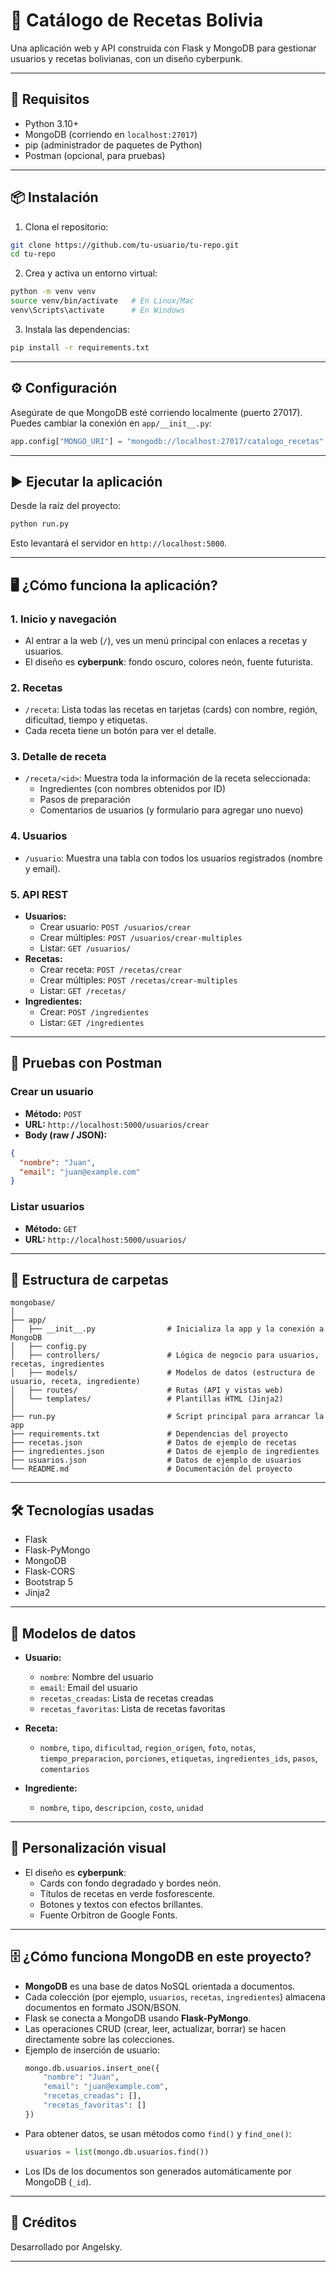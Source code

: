 # 🥗 Catálogo de Recetas Bolivia

Una aplicación web y API construida con Flask y MongoDB para gestionar usuarios y recetas bolivianas, con un diseño cyberpunk.

---

## 🚀 Requisitos

- Python 3.10+
- MongoDB (corriendo en `localhost:27017`)
- pip (administrador de paquetes de Python)
- Postman (opcional, para pruebas)

---

## 📦 Instalación

1. Clona el repositorio:

```bash
git clone https://github.com/tu-usuario/tu-repo.git
cd tu-repo
```

2. Crea y activa un entorno virtual:

```bash
python -m venv venv
source venv/bin/activate   # En Linux/Mac
venv\Scripts\activate      # En Windows
```

3. Instala las dependencias:

```bash
pip install -r requirements.txt
```

---

## ⚙️ Configuración

Asegúrate de que MongoDB esté corriendo localmente (puerto 27017).  
Puedes cambiar la conexión en `app/__init__.py`:

```python
app.config["MONGO_URI"] = "mongodb://localhost:27017/catalogo_recetas"
```

---

## ▶️ Ejecutar la aplicación

Desde la raíz del proyecto:

```bash
python run.py
```

Esto levantará el servidor en `http://localhost:5000`.

---

## 🖥️ ¿Cómo funciona la aplicación?

### 1. Inicio y navegación

- Al entrar a la web (`/`), ves un menú principal con enlaces a recetas y usuarios.
- El diseño es **cyberpunk**: fondo oscuro, colores neón, fuente futurista.

### 2. Recetas

- `/receta`: Lista todas las recetas en tarjetas (cards) con nombre, región, dificultad, tiempo y etiquetas.
- Cada receta tiene un botón para ver el detalle.

### 3. Detalle de receta

- `/receta/<id>`: Muestra toda la información de la receta seleccionada:
  - Ingredientes (con nombres obtenidos por ID)
  - Pasos de preparación
  - Comentarios de usuarios (y formulario para agregar uno nuevo)

### 4. Usuarios

- `/usuario`: Muestra una tabla con todos los usuarios registrados (nombre y email).

### 5. API REST

- **Usuarios:**  
  - Crear usuario: `POST /usuarios/crear`
  - Crear múltiples: `POST /usuarios/crear-multiples`
  - Listar: `GET /usuarios/`
- **Recetas:**  
  - Crear receta: `POST /recetas/crear`
  - Crear múltiples: `POST /recetas/crear-multiples`
  - Listar: `GET /recetas/`
- **Ingredientes:**  
  - Crear: `POST /ingredientes`
  - Listar: `GET /ingredientes`

---

## 🧪 Pruebas con Postman

### Crear un usuario

- **Método:** `POST`
- **URL:** `http://localhost:5000/usuarios/crear`
- **Body (raw / JSON):**
```json
{
  "nombre": "Juan",
  "email": "juan@example.com"
}
```

### Listar usuarios

- **Método:** `GET`
- **URL:** `http://localhost:5000/usuarios/`

---

## 📂 Estructura de carpetas

```
mongobase/
│
├── app/
│   ├── __init__.py                # Inicializa la app y la conexión a MongoDB
│   ├── config.py
│   ├── controllers/               # Lógica de negocio para usuarios, recetas, ingredientes
│   ├── models/                    # Modelos de datos (estructura de usuario, receta, ingrediente)
│   ├── routes/                    # Rutas (API y vistas web)
│   └── templates/                 # Plantillas HTML (Jinja2)
│
├── run.py                         # Script principal para arrancar la app
├── requirements.txt               # Dependencias del proyecto
├── recetas.json                   # Datos de ejemplo de recetas
├── ingredientes.json              # Datos de ejemplo de ingredientes
├── usuarios.json                  # Datos de ejemplo de usuarios
└── README.md                      # Documentación del proyecto
```

---

## 🛠 Tecnologías usadas

- Flask
- Flask-PyMongo
- MongoDB
- Flask-CORS
- Bootstrap 5
- Jinja2

---

## 🧩 Modelos de datos

- **Usuario:**  
  - `nombre`: Nombre del usuario  
  - `email`: Email del usuario  
  - `recetas_creadas`: Lista de recetas creadas  
  - `recetas_favoritas`: Lista de recetas favoritas

- **Receta:**  
  - `nombre`, `tipo`, `dificultad`, `region_origen`, `foto`, `notas`, `tiempo_preparacion`, `porciones`, `etiquetas`, `ingredientes_ids`, `pasos`, `comentarios`

- **Ingrediente:**  
  - `nombre`, `tipo`, `descripcion`, `costo`, `unidad`

---

## 🎨 Personalización visual

- El diseño es **cyberpunk**:  
  - Cards con fondo degradado y bordes neón.
  - Títulos de recetas en verde fosforescente.
  - Botones y textos con efectos brillantes.
  - Fuente Orbitron de Google Fonts.

---

## 🗄️ ¿Cómo funciona MongoDB en este proyecto?

- **MongoDB** es una base de datos NoSQL orientada a documentos.
- Cada colección (por ejemplo, `usuarios`, `recetas`, `ingredientes`) almacena documentos en formato JSON/BSON.
- Flask se conecta a MongoDB usando **Flask-PyMongo**.
- Las operaciones CRUD (crear, leer, actualizar, borrar) se hacen directamente sobre las colecciones.
- Ejemplo de inserción de usuario:
  ```python
  mongo.db.usuarios.insert_one({
      "nombre": "Juan",
      "email": "juan@example.com",
      "recetas_creadas": [],
      "recetas_favoritas": []
  })
  ```
- Para obtener datos, se usan métodos como `find()` y `find_one()`:
  ```python
  usuarios = list(mongo.db.usuarios.find())
  ```
- Los IDs de los documentos son generados automáticamente por MongoDB (`_id`).

---

## 📢 Créditos

Desarrollado por Angelsky.

---